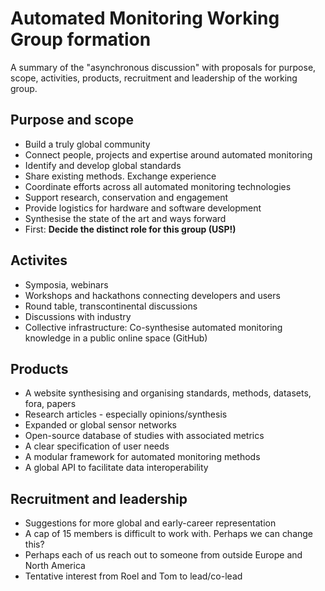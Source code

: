 # Automated Monitoring Working Group formation

A summary of the "asynchronous discussion" with proposals for purpose, scope, activities, products, recruitment and leadership of the working group.

## Purpose and scope

* Build a truly global community
* Connect people, projects and expertise around automated monitoring
* Identify and develop global standards
* Share existing methods. Exchange experience
* Coordinate efforts across all automated monitoring technologies
* Support research, conservation and engagement
* Provide logistics for hardware and software development
* Synthesise the state of the art and ways forward
* First: **Decide the distinct role for this group (USP!)**

## Activites

* Symposia, webinars
* Workshops and hackathons connecting developers and users
* Round table, transcontinental discussions
* Discussions with industry
* Collective infrastructure: Co-synthesise automated monitoring knowledge in a public online space (GitHub)

## Products

* A website synthesising and organising standards, methods, datasets, fora, papers
* Research articles - especially opinions/synthesis
* Expanded or global sensor networks
* Open-source database of studies with associated metrics
* A clear specification of user needs
* A modular framework for automated monitoring methods
* A global API to facilitate data interoperability

## Recruitment and leadership

* Suggestions for more global and early-career representation
* A cap of 15 members is difficult to work with. Perhaps we can change this?
* Perhaps each of us reach out to someone from outside Europe and North America
* Tentative interest from Roel and Tom to lead/co-lead
